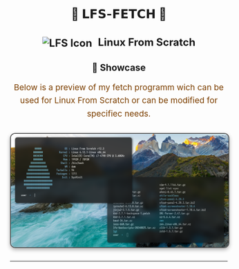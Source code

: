 <div align="center">
  <h1>🌟 <strong>𝗟𝗙𝗦-𝗙𝗘𝗧𝗖𝗛</strong> 🌟</h1>
</div>

<div align="center">
  <h2 style="font-size: 24px;">
    <strong> <a href="https://www.linuxfromscratch.org/" style="text-decoration: none; color: inherit;">
      <img src="https://www.linuxfromscratch.org/favicon.ico" alt="LFS Icon" style="vertical-align: middle; width: 24px; height: 24px; margin-right: 8px;">
      Linux From Scratch</a> 
    </strong>
  </h2>
</div>

<div align="center" style="margin: 30px 0;">
  <h2>🎨 Showcase</h2>
  <p style="font-size: 19px; line-height: 1.6; color: #7c3f00;">
    Below is a preview of my fetch programm wich can be used for Linux From Scratch or can be modified for specifiec needs.
  </p>
  <img src="pictures/fetch.png" alt="Fetch Preview" width="600" style="display: block; margin: 29px auto; border: 2px solid #555; border-radius: 12px; box-shadow: 0 4px 10px rgba(0, 0, 0, 0.3);">
</div>

---
